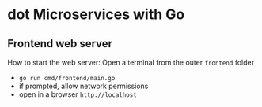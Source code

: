 # dot Microservices with Go

## Frontend web server
How to start the web server:
Open a terminal from the outer `frontend` folder
- `go run cmd/frontend/main.go`
- if prompted, allow network permissions
- open in a browser `http://localhost`


